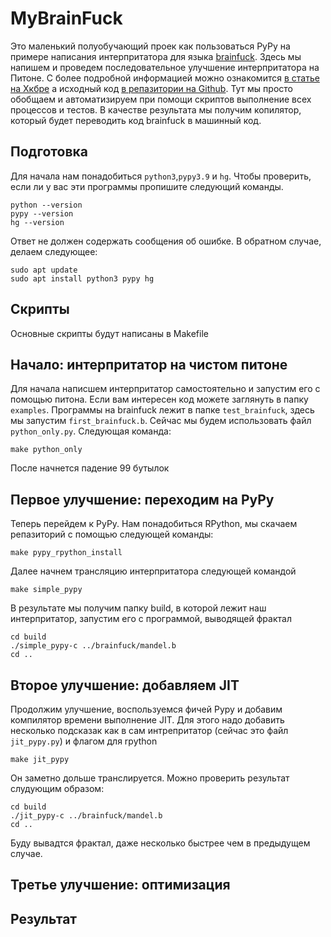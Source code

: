 # MyBrainFuck
Это маленький полуобучающий проек как пользоваться PyPy на примере написания интерпритатора для языкa [brainfuck](https://ru.wikipedia.org/wiki/Brainfuck). Здесь мы напишем и проведем последовательное улучшение интерпритатора на Питоне. С более подробной информацией можно ознакомится [в статье на Хкбре](https://habr.com/ru/post/124418/) а исходный код [в репазитории на Github](https://github.com/disjukr/pypy-tutorial-ko). Тут мы просто обобщаем и автоматизируем при помощи скриптов выполнение всех процессов и тестов. В качестве результата мы получим копилятор, который будет переводить код brainfuck в машинный код.
## Подготовка
Для начала нам понадобиться `python3`,`pypy3.9` и `hg`. Чтобы проверить, если ли у вас эти программы пропишите следующий команды.
```
python --version
pypy --version
hg --version
```
Ответ не должен содержать сообщения об ошибке. В обратном случае, делаем следующее:
```
sudo apt update
sudo apt install python3 pypy hg
```
## Скрипты
Основные скрипты будут написаны в Makefile 
## Начало: интерпритатор на чистом питоне
Для начала написшем интерпритатор самостоятельно и запустим его с помощью питона. 
Если вам интересен код можете заглянуть в папку `examples`. Программы на brainfuck лежит в папке `test_brainfuck`, здесь мы запустим `first_brainfuck.b`.  Сейчас мы будем использовать файл `python_only.py`. Следующая команда:
```
make python_only 
```
После начнется падение 99 бутылок
## Первое улучшение: переходим на PyPy
Теперь перейдем к PyPy. Нам понадобиться RPython, мы скачаем репазиторий с помощью следующей команды:
```
make pypy_rpython_install
```
Далее начнем трансляцию интерпритатора следующей командой
```
make simple_pypy
```
В результате мы получим папку build, в которой лежит наш интерпритатор, запустим его с программой, выводящей фрактал
```
cd build
./simple_pypy-c ../brainfuck/mandel.b 
cd ..
```
## Второе улучшение: добавляем JIT
Продолжим улучшение, воспользуемся фичей Pypy и добавим компилятор времени выполнение JIT. Для этого надо добавить несколько подсказак как в сам интрепритатор (сейчас это файл `jit_pypy.py`) и флагом для rpython
```
make jit_pypy
```
Он заметно дольше транслируется. Можно проверить результат слудующим образом:
```
cd build
./jit_pypy-c ../brainfuck/mandel.b 
cd ..
```
Буду вывадтся фрактал, даже несколько быстрее чем в предыдущем случае.
## Третье улучшение: оптимизация

## Результат
